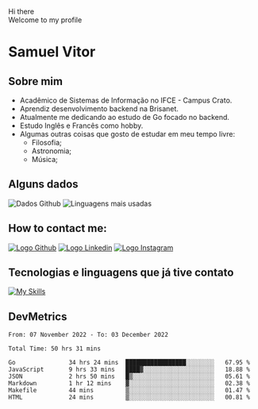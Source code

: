 Hi there<br/>
Welcome to my profile

# Samuel Vitor

## Sobre mim

- Acadêmico de Sistemas de Informação no IFCE - Campus Crato.
- Aprendiz desenvolvimento backend na Brisanet.
- Atualmente me dedicando ao estudo de Go focado no backend.
- Estudo Inglês e Francês como hobby.
- Algumas outras coisas que gosto de estudar em meu tempo livre:
  - Filosofia;
  - Astronomia;
  - Música;

## Alguns dados

![Dados Github](https://github-readme-stats.vercel.app/api?username=TheSamuelVitor&theme=dracula&show_icons=true)
![Linguagens mais usadas](https://github-readme-stats.vercel.app/api/top-langs/?username=TheSamuelVitor&layout=compact&theme=dracula)

## How to contact me:

[![Logo Github](https://skillicons.dev/icons?i=github)](https://github.com/TheSamuelVitor)
[![Logo Linkedin](https://skillicons.dev/icons?i=linkedin)](https://www.linkedin.com/in/samuel-vitor-b07566202/)
[![Logo Instagram](https://skillicons.dev/icons?i=instagram)](https://www.linkedin.com/in/samuel-vitor-b07566202/)

## Tecnologias e linguagens que já tive contato

[![My Skills](https://skillicons.dev/icons?i=go,react,angular,c,cpp,js,html,css,git,postgres,python,vscode,linux)](https://skillicons.dev)

## DevMetrics

<!--START_SECTION:waka-->

```text
From: 07 November 2022 - To: 03 December 2022

Total Time: 50 hrs 31 mins

Go               34 hrs 24 mins  █████████████████░░░░░░░░   67.95 %
JavaScript       9 hrs 33 mins   ████▓░░░░░░░░░░░░░░░░░░░░   18.88 %
JSON             2 hrs 50 mins   █▒░░░░░░░░░░░░░░░░░░░░░░░   05.61 %
Markdown         1 hr 12 mins    ▓░░░░░░░░░░░░░░░░░░░░░░░░   02.38 %
Makefile         44 mins         ▒░░░░░░░░░░░░░░░░░░░░░░░░   01.47 %
HTML             24 mins         ▒░░░░░░░░░░░░░░░░░░░░░░░░   00.81 %
```

<!--END_SECTION:waka-->
